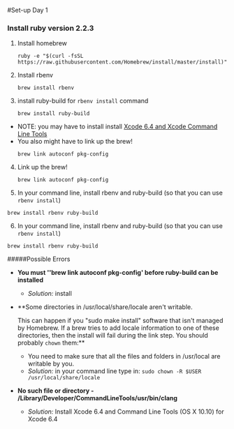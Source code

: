 #Set-up Day 1

### Install ruby version 2.2.3
1. Install homebrew 

   ```
   ruby -e "$(curl -fsSL https://raw.githubusercontent.com/Homebrew/install/master/install)"
   
   ```

2. Install rbenv

   ```
   brew install rbenv
   ```

3. install ruby-build for `rbenv install` command

   ```
   brew install ruby-build
   ```  
  + NOTE: you may have to install install   [Xcode 6.4 and Xcode Command Line Tools](https://developer.apple.com/downloads/index.action)
  + You also might have to link up the brew!  
      ```
     brew link autoconf pkg-config
     ```
4. Link up the brew!

   ```
   brew link autoconf pkg-config
   ```


5. In your command line, install rbenv and ruby-build (so that you can use  `rbenv install`)

```
brew install rbenv ruby-build
```

6. In your command line, install rbenv and ruby-build (so that you can use  `rbenv install`)

```
brew install rbenv ruby-build
```




#####Possible Errors
- **You must ''brew link autoconf pkg-config' before ruby-build can be installed**
  - *Solution:* install
- **Some directories in /usr/local/share/locale aren't writable.

  This can happen if you "sudo make install" software that isn't managed
by Homebrew. If a brew tries to add locale information to one of these
directories, then the install will fail during the link step.
You should probably `chown` them:**
  - You need to make sure that all the files and folders in /usr/local are writable by you.
  - *Solution:* in your command line type in: `sudo chown -R $USER /usr/local/share/locale`
- **No such file or directory - /Library/Developer/CommandLineTools/usr/bin/clang** 
  - *Solution:* Install Xcode 6.4 and  Command Line Tools (OS X 10.10) for Xcode 6.4
